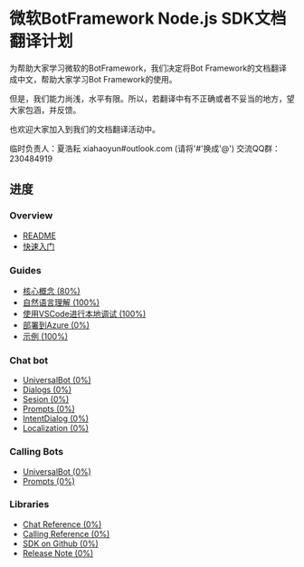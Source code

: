 # 微软BotFramework Node.js SDK文档翻译计划

为帮助大家学习微软的BotFramework，我们决定将Bot Framework的文档翻译成中文，帮助大家学习Bot Framework的使用。

但是，我们能力尚浅，水平有限。所以，若翻译中有不正确或者不妥当的地方，望大家包涵，并反馈。

也欢迎大家加入到我们的文档翻译活动中。

临时负责人：夏浩耘  xiahaoyun#outlook.com  (请将'#'换成'@')
交流QQ群：230484919

## 进度 ##
### Overview

* [README](README.md)
* [快速入门](overiew/getting-started.md)

### Guides

* [核心概念 \(80%\)](guides/core-concepts.md)
* [自然语言理解 \(100%\)](guides/understanding-natural-language.md)
* [使用VSCode进行本地调试 \(100%\)](guides/debug-locally-with-vscode.md)
* [部署到Azure \(0%\)]()
* [示例 \(100%\)](guides/examples.md)

### Chat bot
* [UniversalBot \(0%\)]()
* [Dialogs \(0%\)]()
* [Sesion \(0%\)]()
* [Prompts \(0%\)]()
* [IntentDialog \(0%\)]()
* [Localization \(0%\)]()
### Calling Bots
* [UniversalBot \(0%\)]()
* [Prompts \(0%\)]()

### Libraries
* [Chat Reference \(0%\)]()
* [Calling Reference \(0%\)]()
* [SDK on Github \(0%\)]()
* [Release Note \(0%\)]()
